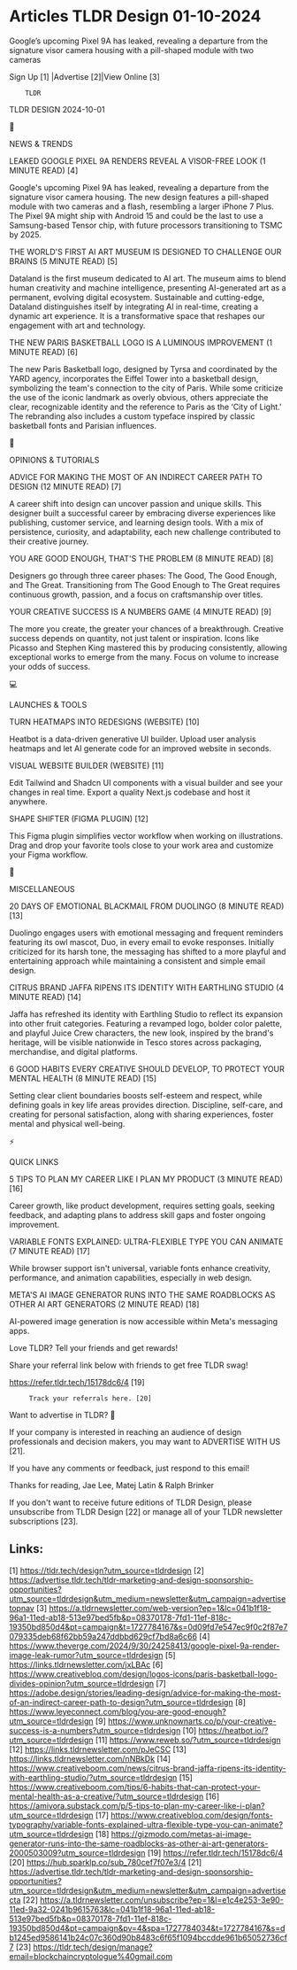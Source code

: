 # Articles TLDR Design 01-10-2024

Google’s upcoming Pixel 9A has leaked, revealing a departure from
the signature visor camera housing with a pill-shaped module with two
cameras  

 Sign Up [1] |Advertise [2]|View Online [3] 

		TLDR 

TLDR DESIGN 2024-10-01

📱 

NEWS & TRENDS

 LEAKED GOOGLE PIXEL 9A RENDERS REVEAL A VISOR-FREE LOOK (1 MINUTE
READ) [4] 

 Google's upcoming Pixel 9A has leaked, revealing a departure from the
signature visor camera housing. The new design features a pill-shaped
module with two cameras and a flash, resembling a larger iPhone 7
Plus. The Pixel 9A might ship with Android 15 and could be the last to
use a Samsung-based Tensor chip, with future processors transitioning
to TSMC by 2025. 

 THE WORLD'S FIRST AI ART MUSEUM IS DESIGNED TO CHALLENGE OUR BRAINS
(5 MINUTE READ) [5] 

 Dataland is the first museum dedicated to AI art. The museum aims to
blend human creativity and machine intelligence, presenting
AI-generated art as a permanent, evolving digital ecosystem.
Sustainable and cutting-edge, Dataland distinguishes itself by
integrating AI in real-time, creating a dynamic art experience. It is
a transformative space that reshapes our engagement with art and
technology. 

 THE NEW PARIS BASKETBALL LOGO IS A LUMINOUS IMPROVEMENT (1 MINUTE
READ) [6] 

 The new Paris Basketball logo, designed by Tyrsa and coordinated by
the YARD agency, incorporates the Eiffel Tower into a basketball
design, symbolizing the team's connection to the city of Paris. While
some criticize the use of the iconic landmark as overly obvious,
others appreciate the clear, recognizable identity and the reference
to Paris as the ‘City of Light.' The rebranding also includes a
custom typeface inspired by classic basketball fonts and Parisian
influences. 

🚀 

OPINIONS & TUTORIALS

 ADVICE FOR MAKING THE MOST OF AN INDIRECT CAREER PATH TO DESIGN (12
MINUTE READ) [7] 

 A career shift into design can uncover passion and unique skills.
This designer built a successful career by embracing diverse
experiences like publishing, customer service, and learning design
tools. With a mix of persistence, curiosity, and adaptability, each
new challenge contributed to their creative journey. 

 YOU ARE GOOD ENOUGH, THAT'S THE PROBLEM (8 MINUTE READ) [8] 

 Designers go through three career phases: The Good, The Good Enough,
and The Great. Transitioning from The Good Enough to The Great
requires continuous growth, passion, and a focus on craftsmanship over
titles. 

 YOUR CREATIVE SUCCESS IS A NUMBERS GAME (4 MINUTE READ) [9] 

 The more you create, the greater your chances of a breakthrough.
Creative success depends on quantity, not just talent or inspiration.
Icons like Picasso and Stephen King mastered this by producing
consistently, allowing exceptional works to emerge from the many.
Focus on volume to increase your odds of success. 

💻 

LAUNCHES & TOOLS

 TURN HEATMAPS INTO REDESIGNS (WEBSITE) [10] 

 Heatbot is a data-driven generative UI builder. Upload user analysis
heatmaps and let AI generate code for an improved website in seconds. 

 VISUAL WEBSITE BUILDER (WEBSITE) [11] 

 Edit Tailwind and Shadcn UI components with a visual builder and see
your changes in real time. Export a quality Next.js codebase and host
it anywhere. 

 SHAPE SHIFTER (FIGMA PLUGIN) [12] 

 This Figma plugin simplifies vector workflow when working on
illustrations. Drag and drop your favorite tools close to your work
area and customize your Figma workflow. 

🎁 

MISCELLANEOUS

 20 DAYS OF EMOTIONAL BLACKMAIL FROM DUOLINGO (8 MINUTE READ) [13] 

 Duolingo engages users with emotional messaging and frequent
reminders featuring its owl mascot, Duo, in every email to evoke
responses. Initially criticized for its harsh tone, the messaging has
shifted to a more playful and entertaining approach while maintaining
a consistent and simple email design. 

 CITRUS BRAND JAFFA RIPENS ITS IDENTITY WITH EARTHLING STUDIO (4
MINUTE READ) [14] 

 Jaffa has refreshed its identity with Earthling Studio to reflect its
expansion into other fruit categories. Featuring a revamped logo,
bolder color palette, and playful Juice Crew characters, the new look,
inspired by the brand's heritage, will be visible nationwide in Tesco
stores across packaging, merchandise, and digital platforms. 

 6 GOOD HABITS EVERY CREATIVE SHOULD DEVELOP, TO PROTECT YOUR MENTAL
HEALTH (8 MINUTE READ) [15] 

 Setting clear client boundaries boosts self-esteem and respect, while
defining goals in key life areas provides direction. Discipline,
self-care, and creating for personal satisfaction, along with sharing
experiences, foster mental and physical well-being. 

⚡ 

QUICK LINKS

 5 TIPS TO PLAN MY CAREER LIKE I PLAN MY PRODUCT (3 MINUTE READ) [16] 

 Career growth, like product development, requires setting goals,
seeking feedback, and adapting plans to address skill gaps and foster
ongoing improvement. 

 VARIABLE FONTS EXPLAINED: ULTRA-FLEXIBLE TYPE YOU CAN ANIMATE (7
MINUTE READ) [17] 

 While browser support isn't universal, variable fonts enhance
creativity, performance, and animation capabilities, especially in web
design. 

 META'S AI IMAGE GENERATOR RUNS INTO THE SAME ROADBLOCKS AS OTHER AI
ART GENERATORS (2 MINUTE READ) [18] 

 AI-powered image generation is now accessible within Meta's messaging
apps. 

Love TLDR? Tell your friends and get rewards!

 Share your referral link below with friends to get free TLDR swag! 

 https://refer.tldr.tech/15178dc6/4 [19] 

		 Track your referrals here. [20] 

Want to advertise in TLDR? 📰

 If your company is interested in reaching an audience of design
professionals and decision makers, you may want to ADVERTISE WITH US
[21]. 

 If you have any comments or feedback, just respond to this email! 

Thanks for reading, 
Jae Lee, Matej Latin & Ralph Brinker 

If you don't want to receive future editions of TLDR Design, please
unsubscribe from TLDR Design [22] or manage all of your TLDR
newsletter subscriptions [23]. 

 

Links:
------
[1] https://tldr.tech/design?utm_source=tldrdesign
[2] https://advertise.tldr.tech/tldr-marketing-and-design-sponsorship-opportunities?utm_source=tldrdesign&utm_medium=newsletter&utm_campaign=advertisetopnav
[3] https://a.tldrnewsletter.com/web-version?ep=1&lc=041b1f18-96a1-11ed-ab18-513e97bed5fb&p=08370178-7fd1-11ef-818c-19350bd850d4&pt=campaign&t=1727784167&s=0d09fd7e547ec9f0c2f87e7079335deb68f62bb59a247ddbbd629cf7bd8a6c66
[4] https://www.theverge.com/2024/9/30/24258413/google-pixel-9a-render-image-leak-rumor?utm_source=tldrdesign
[5] https://links.tldrnewsletter.com/jxLBAc
[6] https://www.creativebloq.com/design/logos-icons/paris-basketball-logo-divides-opinion?utm_source=tldrdesign
[7] https://adobe.design/stories/leading-design/advice-for-making-the-most-of-an-indirect-career-path-to-design?utm_source=tldrdesign
[8] https://www.leyeconnect.com/blog/you-are-good-enough?utm_source=tldrdesign
[9] https://www.unknownarts.co/p/your-creative-success-is-a-numbers?utm_source=tldrdesign
[10] https://heatbot.io/?utm_source=tldrdesign
[11] https://www.reweb.so/?utm_source=tldrdesign
[12] https://links.tldrnewsletter.com/pJeCSC
[13] https://links.tldrnewsletter.com/nNBkDk
[14] https://www.creativeboom.com/news/citrus-brand-jaffa-ripens-its-identity-with-earthling-studio/?utm_source=tldrdesign
[15] https://www.creativeboom.com/tips/6-habits-that-can-protect-your-mental-health-as-a-creative/?utm_source=tldrdesign
[16] https://amivora.substack.com/p/5-tips-to-plan-my-career-like-i-plan?utm_source=tldrdesign
[17] https://www.creativebloq.com/design/fonts-typography/variable-fonts-explained-ultra-flexible-type-you-can-animate?utm_source=tldrdesign
[18] https://gizmodo.com/metas-ai-image-generator-runs-into-the-same-roadblocks-as-other-ai-art-generators-2000503009?utm_source=tldrdesign
[19] https://refer.tldr.tech/15178dc6/4
[20] https://hub.sparklp.co/sub_780cef7f07e3/4
[21] https://advertise.tldr.tech/tldr-marketing-and-design-sponsorship-opportunities?utm_source=tldrdesign&utm_medium=newsletter&utm_campaign=advertisecta
[22] https://a.tldrnewsletter.com/unsubscribe?ep=1&l=e1c4e253-3e90-11ed-9a32-0241b9615763&lc=041b1f18-96a1-11ed-ab18-513e97bed5fb&p=08370178-7fd1-11ef-818c-19350bd850d4&pt=campaign&pv=4&spa=1727784034&t=1727784167&s=db1245ed9586141b24c07c360d90b8483c6f65f1094bccdde961b65052736cf7
[23] https://tldr.tech/design/manage?email=blockchaincryptologue%40gmail.com